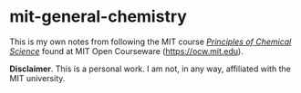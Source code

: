 mit-general-chemistry
=====================

This is my own notes from following the MIT course [_Principles of
Chemical Science_][1] found at MIT Open Courseware
(https://ocw.mit.edu).

__Disclaimer__. This is a personal work. I am not, in any way, 
affiliated with the MIT university.


[1]: https://ocw.mit.edu/courses/chemistry/5-111-principles-of-chemical-science-fall-2008/
